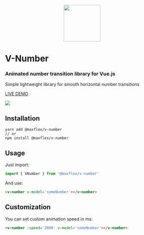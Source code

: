<p align="center">
  <img src="https://raw.githubusercontent.com/maxflex/v-number/master/docs/img/logo.png" width="120">
</p>

# V-Number
### Animated number transition library for Vue.js

Simple lightweight library for smooth horizontal number transitions

[LIVE DEMO](https://maxflex.github.io/v-number/)

<img src="https://raw.githubusercontent.com/maxflex/v-number/master/docs/img/preview.gif">

## Installation
```
yarn add @maxflex/v-number
// or
npm install @maxflex/v-number
```
## Usage
Just import:
```js
import { VNumber } from '@maxflex/v-number'
```

And use:
```html
<v-number v-model='someNumber'></v-number>
```

## Customization
You can set custom animation speed in ms:
```html
<v-number :speed='2000' v-model='someNumber'></v-number>
```
